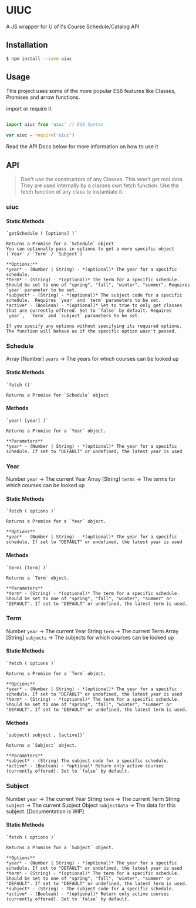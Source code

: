 # UIUC

A JS wrapper for U of I's Course Schedule/Catalog API

## Installation

```Bash
$ npm install --save uiuc
```

## Usage

This project uses some of the more popular ES6 features like Classes, Promises and arrow functions.

import or require it

```Javascript

import uiuc from 'uiuc' // ES6 Syntax

var uiuc = require('uiuc')

```

Read the API Docs below for more information on how to use it

## API

> Don't use the constructors of any Classes. This won't get real data. They are used internally by a classes own fetch function. Use the fetch function of any class to instantiate it.

### uiuc

  #### Static Methods

    `getSchedule ( [options] )`

    Returns a Promise for a `Schedule` object
    You can optionally pass in options to get a more specific object (`Year` / `Term` / `Subject`)

    **Options:**
    *year* - (Number | String) - *(optional)* The year for a specific schedule.
    *term* - (String) - *(optional)* The term for a specific schedule. Should be set to one of "spring", "fall", "winter", "summer". Requires `year` parameter to be set.
    *subject* - (String) - *(optional)* The subject code for a specific schedule.  Requires `year` and `term` parameters to be set.
    *active* - (Boolean) - *(optional)* Set to true to only get classes that are currently offered. Set to `false` by default. Requires `year`,  `term` and `subject` parameters to be set.

    If you specify any options without specifying its required options, The function will behave as if the specific option wasn't passed.


### Schedule

  Array [Number] `years`    -> The years for which courses can be looked up

  #### Static Methods

    `fetch ()`

    Returns a Promise for `Schedule` object

  #### Methods

    `year( [year] )`

    Returns a Promise for a `Year` object.

    **Parameters**
    *year* - (Number | String) - *(optional)* The year for a specific schedule. If set to "DEFAULT" or undefined, the latest year is used

### Year

  Number `year`             -> The current Year
  Array [String] `terms`    -> The terms for which courses can be looked up

  #### Static Methods

    `fetch ( options )`

    Returns a Promise for a `Year` object.

    **Options**
    *year* - (Number | String) - *(optional)* The year for a specific schedule. If set to "DEFAULT" or undefined, the latest year is used

  #### Methods

    `term( [term] )`

    Returns a `Term` object.

    **Parameters**
    *term* - (String) - *(optional)* The term for a specific schedule. Should be set to one of "spring", "fall", "winter", "summer" or "DEFAULT". If set to "DEFAULT" or undefined, the latest term is used.

### Term

  Number `year`             -> The current Year
  String `term`             -> The current Term
  Array [String] `subjects` -> The subjects for which courses can be looked up

  #### Static Methods

    `fetch ( options )`

    Returns a Promise for a `Term` object.

    **Options**
    *year* - (Number | String) - *(optional)* The year for a specific schedule. If set to "DEFAULT" or undefined, the latest year is used
    *term* - (String) - *(optional)* The term for a specific schedule. Should be set to one of "spring", "fall", "winter", "summer" or "DEFAULT". If set to "DEFAULT" or undefined, the latest term is used.

  #### Methods

    `subject( subject , [active])`

    Returns a `Subject` object.

    **Parameters**
    *subject* - (String) The subject code for a specific schedule.
    *active* - (Boolean) - *optional* Return only active courses (currently offered). Set to `false` by default.


### Subject

  Number `year`             -> The current Year
  String `term`             -> The current Term
  String `subject`          -> The current Subject
  Object `subjectData`      -> The data for this subject. [Documentation is WIP]

  #### Static Methods

    `fetch ( options )`

    Returns a Promise for a `Subject` object.

    **Options**
    *year* - (Number | String) - *(optional)* The year for a specific schedule. If set to "DEFAULT" or undefined, the latest year is used
    *term* - (String) - *(optional)* The term for a specific schedule. Should be set to one of "spring", "fall", "winter", "summer" or "DEFAULT". If set to "DEFAULT" or undefined, the latest term is used.
    *subject* - (String) - The subject code for a specific schedule.
    *active* - (Boolean) - *(optional)* Return only active courses (currently offered). Set to `false` by default.
